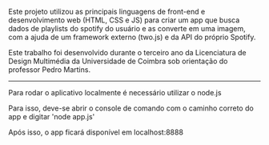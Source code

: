 Este projeto utilizou as principais linguagens de front-end e desenvolvimento web (HTML, CSS e JS) para criar um app que busca dados de playlists do spotify do usuário e as converte em uma imagem, com a ajuda de um framework externo (two.js) e da API do próprio Spotify. 

Este trabalho foi desenvolvido durante o terceiro ano da Licenciatura de Design Multimédia da Universidade de Coimbra sob orientação do professor Pedro Martins.

-----------------------------------------------------------------------------------------------------------

Para rodar o aplicativo localmente é necessário utilizar o node.js

Para isso, deve-se abrir o console de comando com o caminho correto do app e digitar
'node app.js'

Após isso, o app ficará disponível em localhost:8888